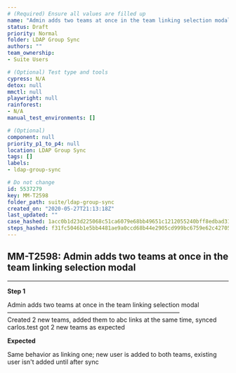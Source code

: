 ```yaml
---
# (Required) Ensure all values are filled up
name: "Admin adds two teams at once in the team linking selection modal"
status: Draft
priority: Normal
folder: LDAP Group Sync
authors: ""
team_ownership: 
- Suite Users

# (Optional) Test type and tools
cypress: N/A
detox: null
mmctl: null
playwright: null
rainforest: 
- N/A
manual_test_environments: []

# (Optional)
component: null
priority_p1_to_p4: null
location: LDAP Group Sync
tags: []
labels: 
- ldap-group-sync

# Do not change
id: 5537279
key: MM-T2598
folder_path: suite/ldap-group-sync
created_on: "2020-05-27T21:13:18Z"
last_updated: ""
case_hashed: 1acc0b1d23d225068c51ca6079e68bb49651c1212055240bff8edbad31968b96137dfe62364b1304ee36e59635a8aca8
steps_hashed: f31fc5046b1e5bb4481ae9a0ccd68b44e2905cd999bc6759e62c427052b31e0365675cafce91f5efb519336e21aabc61
---
```


## MM-T2598: Admin adds two teams at once in the team linking selection modal

---

**Step 1**

Admin adds two teams at once in the team linking selection modal\
————————————————————————————\
Created 2 new teams, added them to abc links at the same time, synced\
carlos.test got 2 new teams as expected

**Expected**

Same behavior as linking one; new user is added to both teams, existing user isn't added until after sync

